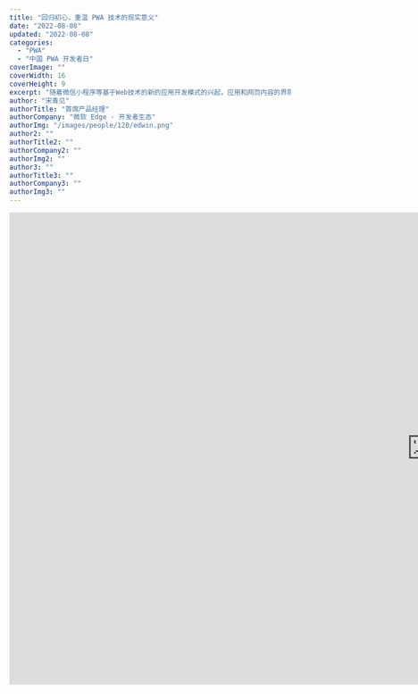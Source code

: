```yaml
---
title: "回归初心，重温 PWA 技术的现实意义"
date: "2022-08-08"
updated: "2022-08-08"
categories: 
  - "PWA"
  - "中国 PWA 开发者日"
coverImage: ""
coverWidth: 16
coverHeight: 9
excerpt: "随着微信小程序等基于Web技术的新的应用开发模式的兴起，应用和网页内容的界限不断被打破，用户社交分享或者扫描二维码来获取网页内容，已经升级为“内容+交互能力”的“小程序”。应用不再是一个个必须回到桌面再进入的图标，而是卡片、浮窗等更有利于内容的触达和分享的新的方式。此时重温PWA-渐进式Web应用，就特别能够理解Web技术不断发展，网页具备应用的能力已在眼前，对前端技术开发者而言，用统一的标准化的Web技术，实现网站到应用的自然转变，实现网站“内容即应用”并在多端之间“自由分享和运行”，已经垂手可得！"
author: "宋青见"
authorTitle: "首席产品经理"
authorCompany: "微软 Edge · 开发者生态"
authorImg: "/images/people/120/edwin.png"
author2: ""
authorTitle2: ""
authorCompany2: ""
authorImg2: ""
author3: ""
authorTitle3: ""
authorCompany3: ""
authorImg3: ""
---
```


<div class="bili">
  <iframe
    width="1504"
    height="846"
    src="https://player.bilibili.com/player.html?cid=798204919&amp;aid=514337530&amp;page=1&amp;as_wide=1&amp;high_quality=1&amp;danmaku=0"
    scrolling="no"
    border="0"
    frameborder="no"
    framespacing="0"
    allowfullscreen="true"
  />
  <div class="pdf">
    <a
      href="https://www.bilibili.com/video/BV1ug411k7jR"
      title="开幕致辞 - 张琦"
    >
      <svg xmlns="http://www.w3.org/2000/svg" viewBox="0 0 512 512"
        ><path
          d="M488.6 104.1C505.3 122.2 513 143.8 511.9 169.8V372.2C511.5 398.6 502.7 420.3 485.4 437.3C468.2 454.3 446.3 463.2 419.9 464H92.02C65.57 463.2 43.81 454.2 26.74 436.8C9.682 419.4 .7667 396.5 0 368.2V169.8C.7667 143.8 9.682 122.2 26.74 104.1C43.81 87.75 65.57 78.77 92.02 78H121.4L96.05 52.19C90.3 46.46 87.42 39.19 87.42 30.4C87.42 21.6 90.3 14.34 96.05 8.603C101.8 2.868 109.1 0 117.9 0C126.7 0 134 2.868 139.8 8.603L213.1 78H301.1L375.6 8.603C381.7 2.868 389.2 0 398 0C406.8 0 414.1 2.868 419.9 8.603C425.6 14.34 428.5 21.6 428.5 30.4C428.5 39.19 425.6 46.46 419.9 52.19L394.6 78L423.9 78C450.3 78.77 471.9 87.75 488.6 104.1H488.6zM449.8 173.8C449.4 164.2 446.1 156.4 439.1 150.3C433.9 144.2 425.1 140.9 416.4 140.5H96.05C86.46 140.9 78.6 144.2 72.47 150.3C66.33 156.4 63.07 164.2 62.69 173.8V368.2C62.69 377.4 65.95 385.2 72.47 391.7C78.99 398.2 86.85 401.5 96.05 401.5H416.4C425.6 401.5 433.4 398.2 439.7 391.7C446 385.2 449.4 377.4 449.8 368.2L449.8 173.8zM185.5 216.5C191.8 222.8 195.2 230.6 195.6 239.7V273C195.2 282.2 191.9 289.9 185.8 296.2C179.6 302.5 171.8 305.7 162.2 305.7C152.6 305.7 144.7 302.5 138.6 296.2C132.5 289.9 129.2 282.2 128.8 273V239.7C129.2 230.6 132.6 222.8 138.9 216.5C145.2 210.2 152.1 206.9 162.2 206.5C171.4 206.9 179.2 210.2 185.5 216.5H185.5zM377 216.5C383.3 222.8 386.7 230.6 387.1 239.7V273C386.7 282.2 383.4 289.9 377.3 296.2C371.2 302.5 363.3 305.7 353.7 305.7C344.1 305.7 336.3 302.5 330.1 296.2C323.1 289.9 320.7 282.2 320.4 273V239.7C320.7 230.6 324.1 222.8 330.4 216.5C336.7 210.2 344.5 206.9 353.7 206.5C362.9 206.9 370.7 210.2 377 216.5H377z"
        /></svg
      >
    </a>
    <a href="https://youtu.be/gfzYAe24Lpo" title="开幕致辞 - 张琦">
      <svg xmlns="http://www.w3.org/2000/svg" viewBox="0 0 576 512"
        ><path
          d="M549.655 124.083c-6.281-23.65-24.787-42.276-48.284-48.597C458.781 64 288 64 288 64S117.22 64 74.629 75.486c-23.497 6.322-42.003 24.947-48.284 48.597-11.412 42.867-11.412 132.305-11.412 132.305s0 89.438 11.412 132.305c6.281 23.65 24.787 41.5 48.284 47.821C117.22 448 288 448 288 448s170.78 0 213.371-11.486c23.497-6.321 42.003-24.171 48.284-47.821 11.412-42.867 11.412-132.305 11.412-132.305s0-89.438-11.412-132.305zm-317.51 213.508V175.185l142.739 81.205-142.739 81.201z"
        /></svg
      >
    </a>
    <a href="https://pan.baidu.com/s/1E0CRe7C6RZx0G8YMcxh26A?pwd=ipwa">
      <svg xmlns="http://www.w3.org/2000/svg" viewBox="0 0 640 512"
        ><path
          d="M144 480C64.47 480 0 415.5 0 336C0 273.2 40.17 219.8 96.2 200.1C96.07 197.4 96 194.7 96 192C96 103.6 167.6 32 256 32C315.3 32 367 64.25 394.7 112.2C409.9 101.1 428.3 96 448 96C501 96 544 138.1 544 192C544 204.2 541.7 215.8 537.6 226.6C596 238.4 640 290.1 640 352C640 422.7 582.7 480 512 480H144zM303 392.1C312.4 402.3 327.6 402.3 336.1 392.1L416.1 312.1C426.3 303.6 426.3 288.4 416.1 279C407.6 269.7 392.4 269.7 383 279L344 318.1V184C344 170.7 333.3 160 320 160C306.7 160 296 170.7 296 184V318.1L256.1 279C247.6 269.7 232.4 269.7 223 279C213.7 288.4 213.7 303.6 223 312.1L303 392.1z"
        /></svg
      >
      PDF
    </a>
  </div>
</div>

互联网诞生于自由平等的共享和创建内容的初衷，网页和论坛是曾经梦想开始的地方，移动互联网的发展创建了新的基于应用的方式来获取内容，越来越让人感到一个一个的平行世界，而成为信息的孤岛，从而让人非常怀念当年看似简陋但是便于分享和传播的网页时代。

随着微信小程序等基于Web技术的新的应用开发模式的兴起，应用和网页内容的界限不断被打破，用户社交分享或者扫描二维码来获取网页内容，已经升级为“内容+交互能力”的“小程序”。应用不再是一个个必须回到桌面再进入的图标，而是卡片、浮窗等更有利于内容的触达和分享的新的方式。此时重温PWA-渐进式Web应用，就特别能够理解Web技术不断发展，网页具备应用的能力已在眼前，对前端技术开发者而言，用统一的标准化的Web技术，实现网站到应用的自然转变，实现网站“内容即应用”并在多端之间“自由分享和运行”，已经垂手可得！

PWA 的想法是由 Google 工程师 Alex Russell 在2015 年提出的, Alex于2021年加入微软Edge团队。基于 Chromium内核的新版微软Edge浏览器于2020年1月15日发布，对整个前端技术的发展意义深远, Web技术的底层框架趋于统一，有利于桌面和移动端原本两个独立的生态走向协同和融合。本次演讲将为大家介绍 PWA技术的最新进展，并通过 Windows + Edge 深度融合，使网页具备 OS 原生应用的能力, 从而降低应用开发的成本，回归内容为本质的初心。

正所谓，跨端离不开现代化的 Windows 桌面，现代化的 Windows 桌面全力支持跨端的 PWA！

<div class="det">
  宋青见，从业 20
  余年，历经软件开发到产品经理，前端应用到云计算之间的风云变幻。曾在英特尔工作了
  14 年，主要从事与性能优化、GPU 驱动程序和 Chromium
  内核优化相关的软件开发和团队管理。之后，受 Chromium
  新架构/创新的启发，有一段短暂的 H5 WebOS 创业经历，2016
  年加入微软云计算团队，在 Azure RDS for MySQL 和区块链 PaaS
  服务上工作了4年多，作为 Chormium 忠粉，在微软 Edge 浏览器全面采用 Chromium
  内核后，加入 Edge PWA 团队，为构建 WebOS 的梦想再出发！
</div>
